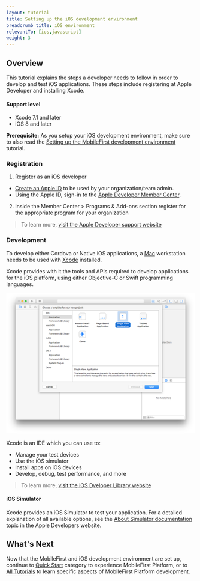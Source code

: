```yaml
---
layout: tutorial
title: Setting up the iOS development environment
breadcrumb_title: iOS environment
relevantTo: [ios,javascript]
weight: 3
---
```

## Overview
This tutorial explains the steps a developer needs to follow in order to develop and test iOS applications. These steps include registering at Apple Developer and installing Xcode.

#### Support level

* Xcode 7.1 and later
* iOS 8 and later

**Prerequisite:** As you setup your iOS development environment, make sure to also read the [Setting up the MobileFirst development environment](../../setting-up-your-development-environment/mobilefirst-development-environment/) tutorial.

### Registration
1. Register as an iOS developer
 - [Create an Apple ID](https://appleid.apple.com/account) to be used by your organization/team admin.
 - Using the Apple ID, sign-in to the [Apple Developer Member Center](https://developer.apple.com/).
2. Inside the Member Center > Programs &amp; Add-ons section register for the appropriate program for your organization

> To learn more, [visit the Apple Developer support website](https://developer.apple.com/support/)

### Development
To develop either Cordova or Native iOS applications, a [Mac](https://www.apple.com/mac/) workstation needs to be used with [Xcode](https://developer.apple.com/xcode/) installed.

Xcode provides with it the tools and APIs required to develop applications for the iOS platform, using either Objective-C or Swift programming languages.</p>

![xcode IDE](xcode.png)

Xcode is an IDE which you can use to:

- Manage your test devices
- Use the iOS simulator
- Install apps on iOS devices
- Develop, debug, test performance, and more

> To learn more, [visit the iOS Dveloper Library website](https://developer.apple.com/library/ios/navigation/)

#### iOS Simulator
Xcode provides an iOS Simulator to test your application. For a detailed explanation of all available options, see the [About Simulator documentation topic](https://developer.apple.com/library/ios/documentation/IDEs/Conceptual/iOS_Simulator_Guide/Introduction/Introduction.html) in the Apple Developers website.

## What's Next
Now that the MobileFirst and iOS development environment are set up, continue to [Quick Start](../../quick-start/ios/) category to experience MobileFirst Platform, or to [All Tutorials](../../all-tutorials) to learn specific aspects of MobileFirst Platform development.
